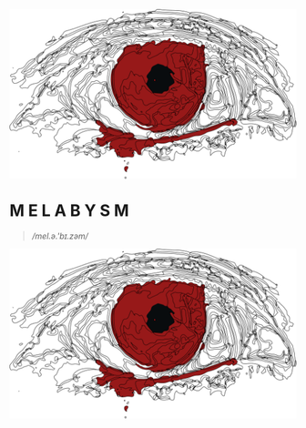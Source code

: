 [<img src="eye.png" align="center" />](https://melabysm.github.io/melabysm.html)

# M E L A B Y S M 

> _/mel.ə.'bɪ.zəm/_

[![Red Eye](eye.png "R E Y E D")](https://melabysm.github.io/melabysm.html)

